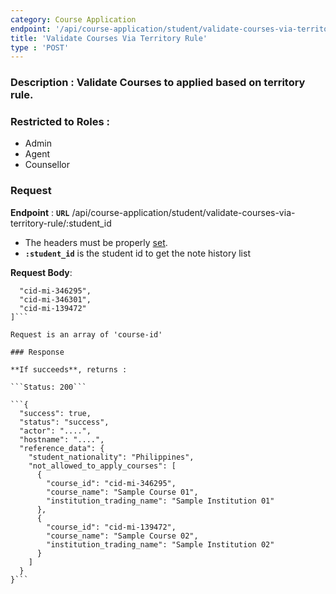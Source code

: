 ```yaml
---
category: Course Application
endpoint: '/api/course-application/student/validate-courses-via-territory-rule/:student_id'
title: 'Validate Courses Via Territory Rule'
type : 'POST'
---
```


### **Description** : Validate Courses to applied based on territory rule.

### Restricted to Roles : 
* Admin
* Agent 
* Counsellor

### Request

**Endpoint** : **`URL`** /api/course-application/student/validate-courses-via-territory-rule/:student_id
* The headers must be properly [set](#/Info-setting-headers).
* **`:student_id`** is the student id to get the note history list

**Request Body**: 

```[
  "cid-mi-346295",
  "cid-mi-346301",
  "cid-mi-139472"
]```

Request is an array of 'course-id'

### Response

**If succeeds**, returns : 

```Status: 200```

```{
  "success": true,
  "status": "success",
  "actor": "....",
  "hostname": "....",
  "reference_data": {
    "student_nationality": "Philippines",
    "not_allowed_to_apply_courses": [
      {
        "course_id": "cid-mi-346295",
        "course_name": "Sample Course 01",
        "institution_trading_name": "Sample Institution 01"
      },
      {
        "course_id": "cid-mi-139472",
        "course_name": "Sample Course 02",
        "institution_trading_name": "Sample Institution 02"
      }
    ]
  }
}```
